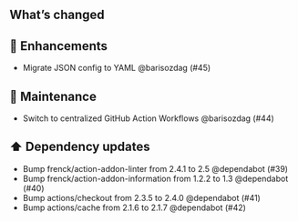 ## What’s changed

## 🚀 Enhancements

- Migrate JSON config to YAML @barisozdag (#45)

## 🧰 Maintenance

- Switch to centralized GitHub Action Workflows @barisozdag (#44)

## ⬆️ Dependency updates

- Bump frenck/action-addon-linter from 2.4.1 to 2.5 @dependabot (#39)
- Bump frenck/action-addon-information from 1.2.2 to 1.3 @dependabot (#40)
- Bump actions/checkout from 2.3.5 to 2.4.0 @dependabot (#41)
- Bump actions/cache from 2.1.6 to 2.1.7 @dependabot (#42)
